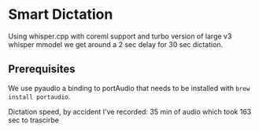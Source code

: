 # Smart Dictation
Using whisper.cpp with coreml support and turbo version of large v3 whisper mmodel we get around a 2 sec delay for 30 sec dictation.



## Prerequisites
We use pyaudio a binding to portAudio that needs to be installed with `brew install portaudio`. 

Dictation speed, by accident I've recorded: 35 min of audio which took 163 sec to trascirbe 